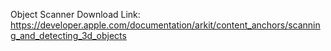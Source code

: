 Object Scanner Download Link:
https://developer.apple.com/documentation/arkit/content_anchors/scanning_and_detecting_3d_objects
